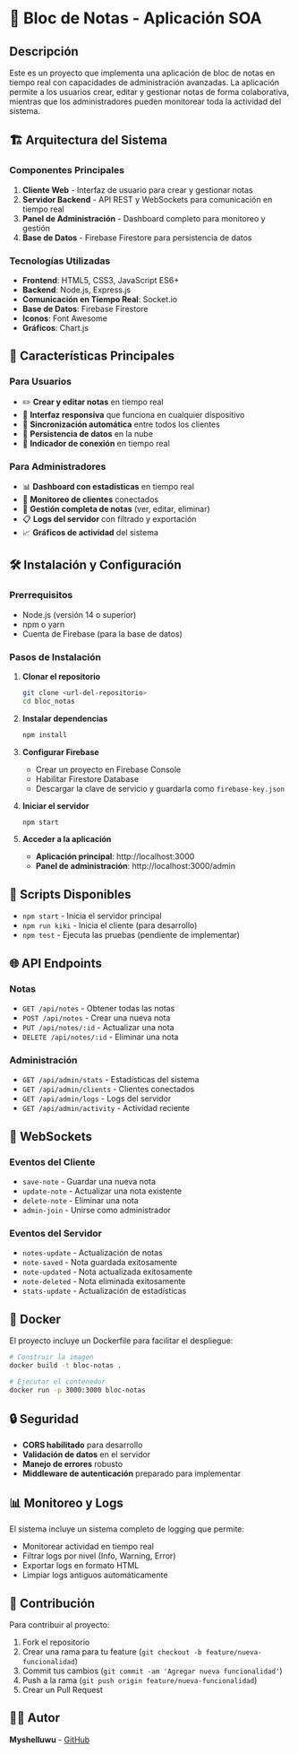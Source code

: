 # 📝 Bloc de Notas - Aplicación SOA

## Descripción

Este es un proyecto que implementa una aplicación de bloc de notas en tiempo real con capacidades de administración avanzadas. La aplicación permite a los usuarios crear, editar y gestionar notas de forma colaborativa, mientras que los administradores pueden monitorear toda la actividad del sistema.

## 🏗️ Arquitectura del Sistema

### Componentes Principales

1. **Cliente Web** - Interfaz de usuario para crear y gestionar notas
2. **Servidor Backend** - API REST y WebSockets para comunicación en tiempo real
3. **Panel de Administración** - Dashboard completo para monitoreo y gestión
4. **Base de Datos** - Firebase Firestore para persistencia de datos

### Tecnologías Utilizadas

- **Frontend**: HTML5, CSS3, JavaScript ES6+
- **Backend**: Node.js, Express.js
- **Comunicación en Tiempo Real**: Socket.io
- **Base de Datos**: Firebase Firestore
- **Iconos**: Font Awesome
- **Gráficos**: Chart.js

## 🚀 Características Principales

### Para Usuarios
- ✏️ **Crear y editar notas** en tiempo real
- 📱 **Interfaz responsiva** que funciona en cualquier dispositivo
- 🔄 **Sincronización automática** entre todos los clientes
- 💾 **Persistencia de datos** en la nube
- 🔗 **Indicador de conexión** en tiempo real

### Para Administradores
- 📊 **Dashboard con estadísticas** en tiempo real
- 👥 **Monitoreo de clientes** conectados
- 📝 **Gestión completa de notas** (ver, editar, eliminar)
- 📋 **Logs del servidor** con filtrado y exportación
- 📈 **Gráficos de actividad** del sistema


## 🛠️ Instalación y Configuración

### Prerrequisitos
- Node.js (versión 14 o superior)
- npm o yarn
- Cuenta de Firebase (para la base de datos)

### Pasos de Instalación

1. **Clonar el repositorio**
   ```bash
   git clone <url-del-repositorio>
   cd bloc_notas
   ```

2. **Instalar dependencias**
   ```bash
   npm install
   ```

3. **Configurar Firebase**
   - Crear un proyecto en Firebase Console
   - Habilitar Firestore Database
   - Descargar la clave de servicio y guardarla como `firebase-key.json`

4. **Iniciar el servidor**
   ```bash
   npm start
   ```

5. **Acceder a la aplicación**
   - **Aplicación principal**: http://localhost:3000
   - **Panel de administración**: http://localhost:3000/admin

## 🔧 Scripts Disponibles

- `npm start` - Inicia el servidor principal
- `npm run kiki` - Inicia el cliente (para desarrollo)
- `npm test` - Ejecuta las pruebas (pendiente de implementar)

## 🌐 API Endpoints

### Notas
- `GET /api/notes` - Obtener todas las notas
- `POST /api/notes` - Crear una nueva nota
- `PUT /api/notes/:id` - Actualizar una nota
- `DELETE /api/notes/:id` - Eliminar una nota

### Administración
- `GET /api/admin/stats` - Estadísticas del sistema
- `GET /api/admin/clients` - Clientes conectados
- `GET /api/admin/logs` - Logs del servidor
- `GET /api/admin/activity` - Actividad reciente

## 🔌 WebSockets

### Eventos del Cliente
- `save-note` - Guardar una nueva nota
- `update-note` - Actualizar una nota existente
- `delete-note` - Eliminar una nota
- `admin-join` - Unirse como administrador

### Eventos del Servidor
- `notes-update` - Actualización de notas
- `note-saved` - Nota guardada exitosamente
- `note-updated` - Nota actualizada exitosamente
- `note-deleted` - Nota eliminada exitosamente
- `stats-update` - Actualización de estadísticas

## 🐳 Docker

El proyecto incluye un Dockerfile para facilitar el despliegue:

```bash
# Construir la imagen
docker build -t bloc-notas .

# Ejecutar el contenedor
docker run -p 3000:3000 bloc-notas
```

## 🔒 Seguridad

- **CORS habilitado** para desarrollo
- **Validación de datos** en el servidor
- **Manejo de errores** robusto
- **Middleware de autenticación** preparado para implementar

## 📊 Monitoreo y Logs

El sistema incluye un sistema completo de logging que permite:
- Monitorear actividad en tiempo real
- Filtrar logs por nivel (Info, Warning, Error)
- Exportar logs en formato HTML
- Limpiar logs antiguos automáticamente

## 🤝 Contribución

Para contribuir al proyecto:

1. Fork el repositorio
2. Crear una rama para tu feature (`git checkout -b feature/nueva-funcionalidad`)
3. Commit tus cambios (`git commit -am 'Agregar nueva funcionalidad'`)
4. Push a la rama (`git push origin feature/nueva-funcionalidad`)
5. Crear un Pull Request

## 👨‍💻 Autor

**Myshelluwu** - [GitHub](https://github.com/Myshelluwu)
